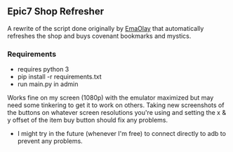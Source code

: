 ## Epic7 Shop Refresher
A rewrite of the script done originally by [EmaOlay](https://github.com/EmaOlay/E7-Auto-Shop-Refresh) that automatically refreshes the shop and buys covenant bookmarks and mystics.

### Requirements
- requires python 3
- pip install -r requirements.txt
- run main.py in admin


Works fine on my screen (1080p) with the emulator maximized but may need some tinkering to get it to work on others.
Taking new screenshots of the buttons on whatever screen resolutions you're using and setting the x & y offset of the item buy button should fix any problems.


- I might try in the future (whenever I'm free) to connect directly to adb to prevent any problems.
